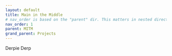 ```yaml
---
layout: default
title: Main in the Middle
# nav_order is based on the "parent" dir. This matters in nested directories if parents match
nav_order: 1
parent: MITM
grand_parent: Projects
---
```


Derpie Derp
